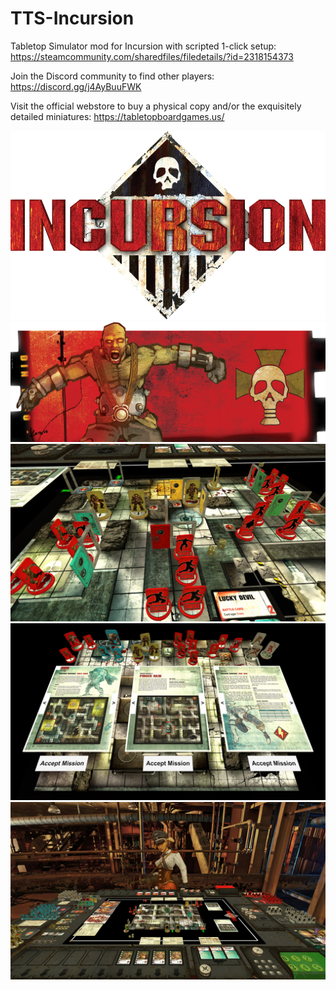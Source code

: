 # TTS-Incursion
Tabletop Simulator mod for Incursion with scripted 1-click setup: https://steamcommunity.com/sharedfiles/filedetails/?id=2318154373

Join the Discord community to find other players: https://discord.gg/j4AyBuuFWK

Visit the official webstore to buy a physical copy and/or the exquisitely detailed miniatures: https://tabletopboardgames.us/

![Incursion Logo](github-images/banner-logo.png?raw=true "Description")
![Bomberzombie Banner](/github-images/banner-bomberzombie.png?raw=true)
![Screenshot Close Up](/github-images/screenshot-close-up.jpg?raw=true)
![Screenshot One Click Setup](/github-images/screenshot-one-click-setup.jpg?raw=true)
![Screenshot Whole Table](/github-images/screenshot-whole-table.jpg?raw=true)
